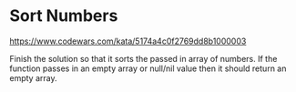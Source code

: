<!--
SPDX-FileCopyrightText: 2022 Vladimir Rusinov

SPDX-License-Identifier: Apache-2.0
-->

# Sort Numbers

https://www.codewars.com/kata/5174a4c0f2769dd8b1000003

Finish the solution so that it sorts the passed in array of numbers. If the function passes in an empty array or null/nil value then it should return an empty array.